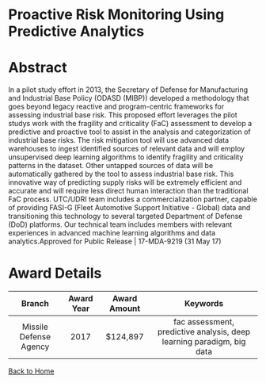 
Proactive Risk Monitoring Using Predictive Analytics
====================================================

# Abstract


In a pilot study effort in 2013, the Secretary of Defense for Manufacturing and Industrial Base Policy (ODASD (MIBP)) developed a methodology that goes beyond legacy reactive and program-centric frameworks for assessing industrial base risk. This proposed effort leverages the pilot studys work with the fragility and criticality (FaC) assessment to develop a predictive and proactive tool to assist in the analysis and categorization of industrial base risks. The risk mitigation tool will use advanced data warehouses to ingest identified sources of relevant data and will employ unsupervised deep learning algorithms to identify fragility and criticality patterns in the dataset. Other untapped sources of data will be automatically gathered by the tool to assess industrial base risk. This innovative way of predicting supply risks will be extremely efficient and accurate and will require less direct human interaction than the traditional FaC process. UTC/UDRI team includes a commercialization partner, capable of providing FASI-G (Fleet Automotive Support Initiative - Global) data and transitioning this technology to several targeted Department of Defense (DoD) platforms. Our technical team includes members with relevant experiences in advanced machine learning algorithms and data analytics.Approved for Public Release | 17-MDA-9219 (31 May 17)  

# Award Details

|Branch|Award Year|Award Amount|Keywords|
| :---: | :---: | :---: | :---: |
|Missile Defense Agency|2017|$124,897|fac assessment, predictive analysis, deep learning paradigm, big data|
  
  


[Back to Home](https://github.com/chrischow/dod_sbir_awards/CC/#1137)
